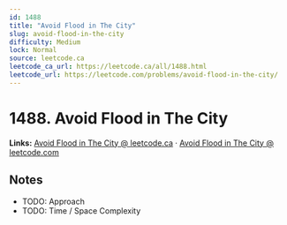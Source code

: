 ```yaml
--- 
id: 1488
title: "Avoid Flood in The City"
slug: avoid-flood-in-the-city
difficulty: Medium
lock: Normal
source: leetcode.ca
leetcode_ca_url: https://leetcode.ca/all/1488.html
leetcode_url: https://leetcode.com/problems/avoid-flood-in-the-city/
---
```


# 1488. Avoid Flood in The City

**Links:** [Avoid Flood in The City @ leetcode.ca](https://leetcode.ca/all/1488.html) · [Avoid Flood in The City @ leetcode.com](https://leetcode.com/problems/avoid-flood-in-the-city/)

## Notes
- TODO: Approach
- TODO: Time / Space Complexity
